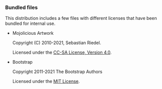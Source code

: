 ### Bundled files

This distribution includes a few files with different licenses that have been bundled for internal use.

* Mojolicious Artwork

  Copyright (C) 2010-2021, Sebastian Riedel.

  Licensed under the [CC-SA License, Version 4.0](http://creativecommons.org/licenses/by-sa/4.0).

* Bootstrap

  Copyright 2011-2021 The Bootstrap Authors

  Licensed under the [MIT License](http://creativecommons.org/licenses/MIT).
